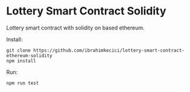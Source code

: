 # Lottery Smart Contract Solidity
Lottery smart contract with solidity on based ethereum.

Install:

```
git clone https://github.com/ibrahimkecici/lottery-smart-contract-ethereum-solidity
npm install
```

Run:

```npm run test```
